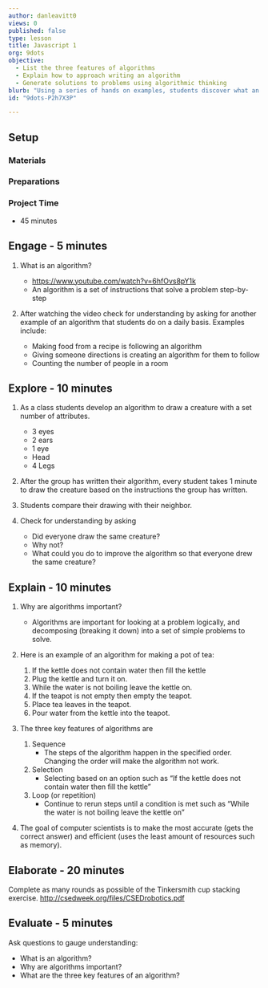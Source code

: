 ```yaml
---
author: danleavitt0
views: 0
published: false
type: lesson
title: Javascript 1
org: 9dots
objective: 
  - List the three features of algorithms
  - Explain how to approach writing an algorithm
  - Generate solutions to problems using algorithmic thinking
blurb: "Using a series of hands on examples, students discover what an algorithm is and how to create their own algorithm to solve a problem. This first lesson is ‘unplugged’ so no computer is required to complete it."
id: "9dots-P2h7X3P"

---
```


## Setup

### Materials

### Preparations

### Project Time

- 45 minutes

## Engage - 5 minutes

1. What is an algorithm?
	- https://www.youtube.com/watch?v=6hfOvs8pY1k
	- An algorithm is a set of instructions that solve a problem step-by-step

2. After watching the video check for understanding by asking for another example of an algorithm that students do on a daily basis. Examples include:

	- Making food from a recipe is following an algorithm
	- Giving someone directions is creating an algorithm for them to follow
	- Counting the number of people in a room
    
## Explore - 10 minutes

1. As a class students develop an algorithm to draw a creature with a set number of attributes.
	- 3 eyes
	- 2 ears
	- 1 eye
	- Head
	- 4 Legs

2. After the group has written their algorithm, every student takes 1 minute to draw the creature based on the instructions the group has written.

3. Students compare their drawing with their neighbor.

4. Check for understanding by asking
	- Did everyone draw the same creature?
	- Why not?
	- What could you do to improve the algorithm so that everyone drew the same creature?
    
## Explain - 10 minutes

1. Why are algorithms important?
	- Algorithms are important for looking at a problem logically, and decomposing (breaking it down) into a set of simple problems to solve.

2. Here is an example of an algorithm for making a pot of tea:

	1. If the kettle does not contain water then fill the kettle
	2. Plug the kettle and turn it on.
	3. While the water is not boiling leave the kettle on.
	4. If the teapot is not empty then empty the teapot.
	5. Place tea leaves in the teapot.
	6. Pour water from the kettle into the teapot.

3. The three key features of algorithms are 

	1. Sequence
		- The steps of the algorithm happen in the specified order. Changing the order will make the algorithm not work.
	2. Selection
		- Selecting based on an option such as “If the kettle does not contain water then fill the kettle”
	3. Loop (or repetition)
		- Continue to rerun steps until a condition is met such as “While the water is not boiling leave the kettle on”

4. The goal of computer scientists is to make the most accurate (gets the correct answer) and efficient (uses the least amount of resources such as memory).

## Elaborate - 20 minutes
Complete as many rounds as possible of the Tinkersmith cup stacking exercise. 
http://csedweek.org/files/CSEDrobotics.pdf

## Evaluate - 5 minutes
Ask questions to gauge understanding:

- What is an algorithm?
- Why are algorithms important?
- What are the three key features of an algorithm?
